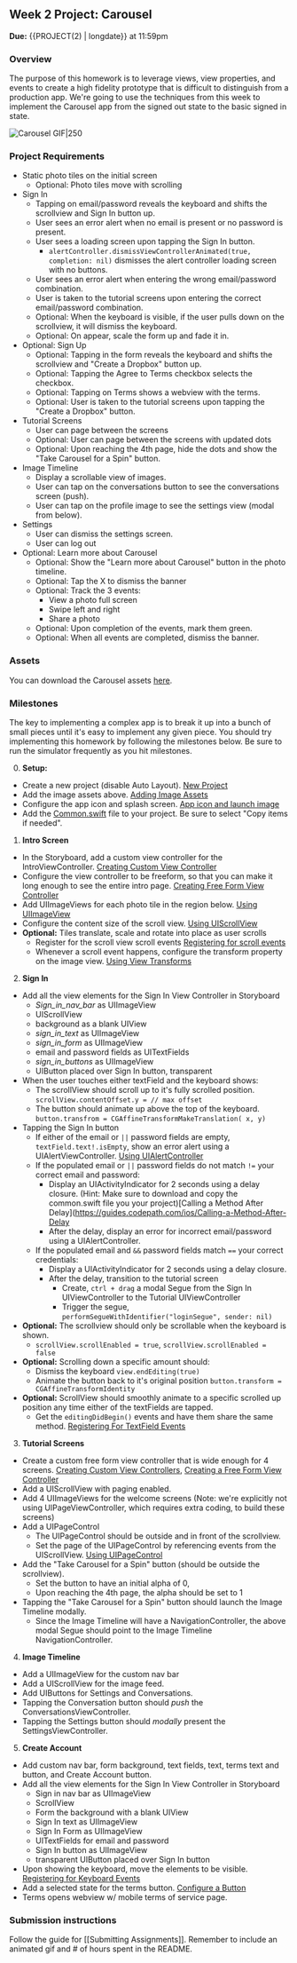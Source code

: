 ## Week 2 Project: Carousel

**Due:** {{PROJECT(2) | longdate}} at 11:59pm

### Overview

The purpose of this homework is to leverage views, view properties, and events to create a high fidelity prototype that is difficult to distinguish from a production app. We're going to use the techniques from this week to implement the Carousel app from the signed out state to the basic signed in state.

![Carousel GIF|250](http://i.imgur.com/TBJkE46.gif)

### Project Requirements

- Static photo tiles on the initial screen
  - Optional: Photo tiles move with scrolling
- Sign In
  - Tapping on email/password reveals the keyboard and shifts the scrollview and Sign In button up.
  - User sees an error alert when no email is present or no password is present.
  - User sees a loading screen upon tapping the Sign In button.
    - `alertController.dismissViewControllerAnimated(true, completion: nil)` dismisses the alert controller loading screen with no buttons.
  - User sees an error alert when entering the wrong email/password combination.
  - User is taken to the tutorial screens upon entering the correct email/password combination.
  - Optional: When the keyboard is visible, if the user pulls down on the scrollview, it will dismiss the keyboard.
  - Optional: On appear, scale the form up and fade it in.
- Optional: Sign Up
  - Optional: Tapping in the form reveals the keyboard and shifts the scrollview and "Create a Dropbox" button up.
  - Optional: Tapping the Agree to Terms checkbox selects the checkbox.
  - Optional: Tapping on Terms shows a webview with the terms.
  - Optional: User is taken to the tutorial screens upon tapping the "Create a Dropbox" button.
- Tutorial Screens
  - User can page between the screens
  - Optional: User can page between the screens with updated dots
  - Optional: Upon reaching the 4th page, hide the dots and show the "Take Carousel for a Spin" button.
- Image Timeline
  - Display a scrollable view of images.
  - User can tap on the conversations button to see the conversations screen (push).
  - User can tap on the profile image to see the settings view (modal from below).
- Settings
  - User can dismiss the settings screen.
  - User can log out
- Optional: Learn more about Carousel
  - Optional: Show the "Learn more about Carousel" button in the photo timeline.
  - Optional: Tap the X to dismiss the banner
  - Optional: Track the 3 events:
     - View a photo full screen
     - Swipe left and right
     - Share a photo
  - Optional: Upon completion of the events, mark them green.
  - Optional: When all events are completed, dismiss the banner.

### Assets

You can download the Carousel assets [here](https://www.dropbox.com/s/53llomcr20qicxo/Carousel%20Assets.zip).

### Milestones

The key to implementing a complex app is to break it up into a bunch of small pieces until it's easy to implement any given piece. You should try implementing this homework by following the milestones below. Be sure to run the simulator frequently as you hit milestones.

0. **Setup:**
  - Create a new project (disable Auto Layout). [New Project](https://guides.codepath.com/ios/New-Project-%28designers%29)
  - Add the image assets above. [Adding Image Assets](https://guides.codepath.com/ios/Adding-Image-Assets)
  - Configure the app icon and splash screen. [App icon and launch image](https://guides.codepath.com/ios/Adding-Image-Assets#app-icon-and-launch-image)
  - Add the [Common.swift](https://www.dropbox.com/s/van89swo47j0im1/Common.swift?dl=0) file to your project. Be sure to select "Copy items if needed".
1. **Intro Screen**
  - In the Storyboard, add a custom view controller for the IntroViewController. [Creating Custom View Controller](https://guides.codepath.com/ios/Creating-Custom-View-Controllers)
  - Configure the view controller to be freeform, so that you can make it long enough to see the entire intro page. [Creating Free Form View Controller](https://guides.codepath.com/ios/Creating-a-Free-Form-View-Controller)
  - Add UIImageViews for each photo tile in the region below. [Using UIImageView](https://guides.codepath.com/ios/Using-UIImageView)
  - Configure the content size of the scroll view. [Using UIScrollView](https://guides.codepath.com/ios/Using-UIScrollView)
  - **Optional:** Tiles translate, scale and rotate into place as user scrolls
     - Register for the scroll view scroll events [Registering for scroll events](https://guides.codepath.com/ios/Using-UIScrollView#registering-for-scroll-events)
     - Whenever a scroll event happens, configure the transform property on the image view. [Using View Transforms](https://guides.codepath.com/ios/Using-View-Transforms)
2. **Sign In**
  - Add all the view elements for the Sign In View Controller in Storyboard
     - *Sign_in_nav_bar* as UIImageView 
     - UIScrollView
     - background as a blank UIView 
     - *sign_in_text* as UIImageView 
     - *sign_in_form* as UIImageView
     - email and password fields as UITextFields
     - *sign_in_buttons* as UIImageView
     - UIButton placed over Sign In button, transparent
  - When the user touches either textField and the keyboard shows:
     - The scrollView should scroll up to it's fully scrolled position. ``scrollView.contentOffset.y = // max offset ``
     - The button should animate up above the top of the keyboard. ``button.transfrom = CGAffineTransformMakeTranslation( x, y)``
  - Tapping the Sign In button
     - If either of the email or ``||`` password fields are empty, ``textField.text!.isEmpty``, show an error alert using a UIAlertViewController. [Using UIAlertController](https://guides.codepath.com/ios/Using-UIAlertController)
     - If the populated email or ``||`` password fields do not match ``!=`` your correct email and password:
        - Display an UIActivityIndicator for 2 seconds using a delay closure. (Hint: Make sure to download and copy the common.swift file you your project)[Calling a Method After Delay](https://guides.codepath.com/ios/Calling-a-Method-After-Delay
        - After the delay, display an error for incorrect email/password using a UIAlertController. 
     - If the populated email and ``&&`` password fields match ``==`` your correct credentials:
        - Display a UIActivityIndicator for 2 seconds using a delay closure.
        - After the delay, transition to the tutorial screen
           - Create, ``ctrl + drag`` a modal Segue from the Sign In UIViewController to the Tutorial UIViewController
           - Trigger the segue, ``performSegueWithIdentifier("loginSegue", sender: nil)``
  - **Optional:** The scrollview should only be scrollable when the keyboard is shown.
     - ``scrollView.scrollEnabled = true``, ``scrollView.scrollEnabled = false``
  - **Optional:** Scrolling down a specific amount should: 
     - Dismiss the keyboard ``view.endEditing(true)``
     - Animate the button back to it's original position ``button.transform = CGAffineTransformIdentity``
  - **Optional:** ScrollView should smoothly animate to a specific scrolled up position any time either of the textFields are tapped. 
     - Get the ``editingDidBegin()`` events and have them share the same method. [Registering For TextField Events](https://github.com/codepath/ios_guides/wiki/Registering-for-text-field-events)
3. **Tutorial Screens**
  - Create a custom free form view controller that is wide enough for 4 screens. [Creating Custom View Controllers](https://guides.codepath.com/ios/Creating-Custom-View-Controllers), [Creating a Free Form View Controller](https://guides.codepath.com/ios/Creating-a-Free-Form-View-Controller)
  - Add a UIScrollView with paging enabled. 
  - Add 4 UIImageViews for the welcome screens (Note: we're explicitly not using UIPageViewController, which requires extra coding, to build these screens)
  - Add a UIPageControl 
     - The UIPageControl should be outside and in front of the scrollview. 
     - Set the page of the UIPageControl by referencing events from the UIScrollView. [Using UIPageControl](https://guides.codepath.com/ios/Using-UIPageControl)
  - Add the "Take Carousel for a Spin" button (should be outside the scrollview). 
     - Set the button to have an initial alpha of 0, 
     - Upon reaching the 4th page, the alpha should be set to 1 
  - Tapping the "Take Carousel for a Spin" button should launch the Image Timeline modally.
     - Since the Image Timeline will have a NavigationController, the above modal Segue should point to the Image Timeline NavigationController. 
4. **Image Timeline**
  - Add a UIImageView for the custom nav bar
  - Add a UIScrollView for the image feed.
  - Add UIButtons for Settings and Conversations.
  - Tapping the Conversation button should *push* the ConversationsViewController.
  - Tapping the Settings button should *modally* present the SettingsViewController.
5. **Create Account**
  - Add custom nav bar, form background, text fields, text, terms text and button, and Create Account button.
  - Add all the view elements for the Sign In View Controller in Storyboard
     - Sign in nav bar as UIImageView 
     - ScrollView
     - Form the background with a blank UIView 
     - Sign In text as UIImageView 
     - Sign In Form as UIImageView
     - UITextFields for email and password
     - Sign In button as UIImageView
     - transparent UIButton placed over Sign In button
  - Upon showing the keyboard, move the elements to be visible. [Registering for Keyboard Events](https://guides.codepath.com/ios/Registering-for-Keyboard-Events)
  - Add a selected state for the terms button. [Configure a Button](https://guides.codepath.com/ios/Configure-a-Button)
  - Terms opens webview w/ mobile terms of service page.

### Submission instructions

Follow the guide for [[Submitting Assignments]]. Remember to include an animated gif and # of hours spent in the README.
